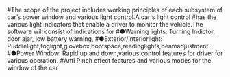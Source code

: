 #The scope of the project includes working principles of each subsystem of car’s power window and various light control.A car's light control #has the various light indicators that enable a driver to monitor the vehicle.The software will consist of indications for
#●Warning lights: Turning Indictor, door ajar, low battery warning,
#●Exterior/Interiorlight: Puddlelight,foglight,glovebox,bootspace,readinglights,beamadjustment.
#●Power Window: Rapid up and down,various control features for driver for various operation. 
#Anti Pinch effect features and various modes for the window of the car
